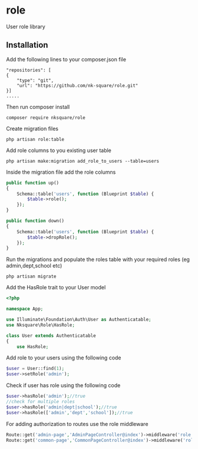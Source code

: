 # role
User role library
## Installation
Add the following lines to your composer.json file
```
"repositories": [
{
    "type": "git",
    "url": "https://github.com/nk-square/role.git"
}]
.....
```
Then run composer install
```
composer require nksquare/role
```
Create migration files
```
php artisan role:table
```
Add role columns to you existing user table
```
php artisan make:migration add_role_to_users --table=users
```
Inside the migration file add the role columns
```php
public function up()
{
    Schema::table('users', function (Blueprint $table) {
        $table->role();
    });
}

public function down()
{
    Schema::table('users', function (Blueprint $table) {
        $table->dropRole();
    });
}
```
Run the migrations and populate the roles table with your required roles (eg admin,dept,school etc)
```
php artisan migrate
```
Add the HasRole trait to your User model
```php
<?php

namespace App;

use Illuminate\Foundation\Auth\User as Authenticatable;
use Nksquare\Role\HasRole;

class User extends Authenticatable
{
    use HasRole;
```
Add role to your users using the following code
```php
$user = User::find(1);
$user->setRole('admin');
```
Check if user has role using the following code
```php
$user->hasRole('admin');//true
//check for multiple roles
$user->hasRole('admin|dept|school');//true
$user->hasRole(['admin','dept','school']);//true
```
For adding authorization to routes use the role middleware
```php
Route::get('admin-page','AdminPageController@index')->middleware('role:admin');//only user with admin role can access this route
Route::get('common-page','CommonPageController@index')->middleware('role:admin,dept');//users with admin and dept role can access this route
```
